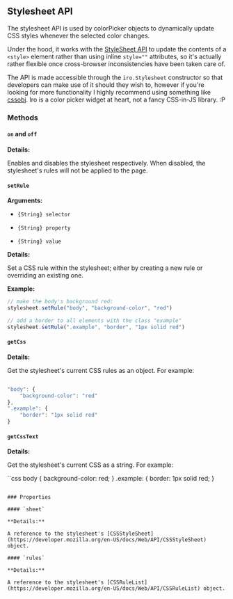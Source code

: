 ## Stylesheet API

The stylesheet API is used by colorPicker objects to dynamically update CSS styles whenever the selected color changes.

Under the hood, it works with the [StyleSheet API](https://developer.mozilla.org/en-US/docs/Web/API/Stylesheet) to update the contents of a `<style>` element rather than using inline `style=""` attributes, so it's actually rather flexible once cross-browser inconsistencies have been taken care of.

The API is made accessible through the `iro.Stylesheet` constructor so that developers can make use of it should they wish to, however if you're looking for more functionality I highly recommend using something like [cssobj](https://github.com/cssobj/cssobj). Iro is a color picker widget at heart, not a fancy CSS-in-JS library. :P

### Methods

#### `on` and `off`

**Details:**

Enables and disables the stylesheet respectively. When disabled, the stylesheet's rules will not be applied to the page.

#### `setRule`

**Arguments:**

* `{String} selector`

* `{String} property`

* `{String} value`

**Details:**

Set a CSS rule within the stylesheet; either by creating a new rule or overriding an existing one.

**Example:**

```js
// make the body's background red:
stylesheet.setRule("body", "background-color", "red")

// add a border to all elements with the class "example"
stylesheet.setRule(".example", "border", "1px solid red")
```

#### `getCss`

**Details:**

Get the stylesheet's current CSS rules as an object. For example:

```js

"body": {
	"background-color": "red"
},
".example": {
	"border": "1px solid red"
}

```

#### `getCssText`

**Details:**

Get the stylesheet's current CSS as a string. For example:

``css
body {
	background-color: red;
}
.example: {
	border: 1px solid red;
}
```

### Properties

#### `sheet`

**Details:**

A reference to the stylesheet's [CSSStyleSheet](https://developer.mozilla.org/en-US/docs/Web/API/CSSStyleSheet) object.

#### `rules`

**Details:**

A reference to the stylesheet's [CSSRuleList](https://developer.mozilla.org/en-US/docs/Web/API/CSSRuleList) object.
